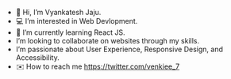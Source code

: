 - 👋 Hi, I’m Vyankatesh Jaju.
- 💻 I’m interested in Web Devlopment.
- 🚀 I’m currently learning React JS. 
- I’m looking to collaborate on websites through my skills.
- I’m passionate about User Experience, Responsive Design, and Accessibility.
- ✉️ How to reach me https://twitter.com/venkiee_7

<!---
venkiee7/venkiee7 is a ✨ special ✨ repository because its `README.md` (this file) appears on your GitHub profile.
You can click the Preview link to take a look at your changes.
--->
